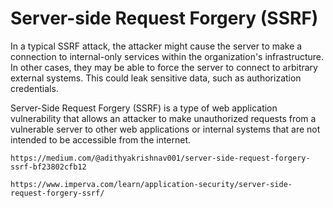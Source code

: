 # Server-side Request Forgery (SSRF)

In a typical SSRF attack, the attacker might cause the server to make a connection to internal-only services within the organization's infrastructure. In other cases, they may be able to force the server to connect to arbitrary external systems. This could leak sensitive data, such as authorization credentials. 

Server-Side Request Forgery (SSRF) is a type of web application vulnerability that allows an attacker to make unauthorized requests from a vulnerable server to other web applications or internal systems that are not intended to be accessible from the internet.








```
https://medium.com/@adithyakrishnav001/server-side-request-forgery-ssrf-bf23802cfb12
```
```
https://www.imperva.com/learn/application-security/server-side-request-forgery-ssrf/
```
